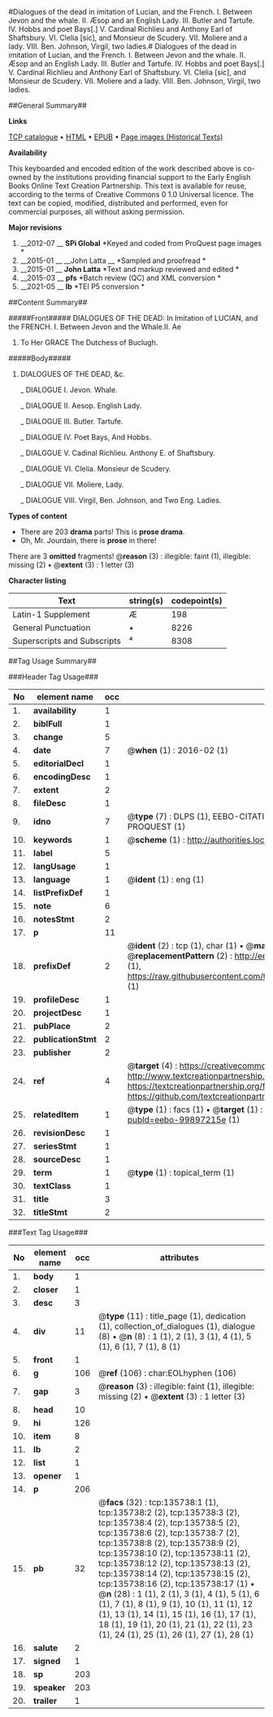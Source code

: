 #Dialogues of the dead in imitation of Lucian, and the French. I. Between Jevon and the whale. II. Æsop and an English Lady. III. Butler and Tartufe. IV. Hobbs and poet Bays[.] V. Cardinal Richlieu and Anthony Earl of Shaftsbury. VI. Clelia [sic], and Monsieur de Scudery. VII. Moliere and a lady. VIII. Ben. Johnson, Virgil, two ladies.#
Dialogues of the dead in imitation of Lucian, and the French. I. Between Jevon and the whale. II. Æsop and an English Lady. III. Butler and Tartufe. IV. Hobbs and poet Bays[.] V. Cardinal Richlieu and Anthony Earl of Shaftsbury. VI. Clelia [sic], and Monsieur de Scudery. VII. Moliere and a lady. VIII. Ben. Johnson, Virgil, two ladies.

##General Summary##

**Links**

[TCP catalogue](http://www.ota.ox.ac.uk/tcp/)  • 
[HTML](http://tei.it.ox.ac.uk/tcp/Texts-HTML/free/A81/A81445.html)  • 
[EPUB](http://tei.it.ox.ac.uk/tcp/Texts-EPUB/free/A81/A81445.epub) • 
[Page images (Historical Texts)](https://historicaltexts.jisc.ac.uk/eebo-99897215e)

**Availability**

This keyboarded and encoded edition of the work described above is co-owned by the
    institutions providing financial support to the Early English Books Online Text Creation
    Partnership. This text is available for reuse, according to the terms of  Creative Commons 0 1.0 Universal
    licence. The text can be copied, modified, distributed and performed, even for commercial
    purposes, all without asking permission.

**Major revisions**

1. __2012-07 __ __SPi Global__ *Keyed and coded from ProQuest page images *
1. __2015-01 __ __John Latta __ *Sampled and proofread *
1. __2015-01 __ __John Latta__ *Text and markup reviewed and edited *
1. __2015-03 __ __pfs__ *Batch review (QC) and XML conversion *
1. __2021-05 __ __lb__ *TEI P5 conversion *

##Content Summary##

#####Front#####
DIALOGUES OF THE DEAD: In Imitation of LUCIAN, and the FRENCH.
I. Between Jevon and the Whale.II. Ae
1. To Her GRACE The Dutchess of Buclugh.

#####Body#####

1. DIALOGUES OF THE DEAD, &c.

    _ DIALOGUE I. Jevon. Whale.

    _ DIALOGUE II. Aesop. English Lady.

    _ DIALOGUE III. Butler. Tartufe.

    _ DIALOGUE IV. Poet Bays, And Hobbs.

    _ DIALGGUE V. Cadinal Richlieu. Anthony E. of Shaftsbury.

    _ DIALOGUE VI. Clelia. Monsieur de Scudery.

    _ DIALOGUE VII. Moliere, Lady.

    _ DIALOGUE VIII. Virgil, Ben. Johnson, and Two Eng. Ladies.

**Types of content**

  * There are 203 **drama** parts! This is **prose drama**.
  * Oh, Mr. Jourdain, there is **prose** in there!

There are 3 **omitted** fragments! 
 @__reason__ (3) : illegible: faint (1), illegible: missing (2)  •  @__extent__ (3) : 1 letter (3)

**Character listing**


|Text|string(s)|codepoint(s)|
|---|---|---|
|Latin-1 Supplement|Æ|198|
|General Punctuation|•|8226|
|Superscripts             and Subscripts|⁴|8308|

##Tag Usage Summary##

###Header Tag Usage###

|No|element name|occ|attributes|
|---|---|---|---|
|1.|__availability__|1||
|2.|__biblFull__|1||
|3.|__change__|5||
|4.|__date__|7| @__when__ (1) : 2016-02 (1)|
|5.|__editorialDecl__|1||
|6.|__encodingDesc__|1||
|7.|__extent__|2||
|8.|__fileDesc__|1||
|9.|__idno__|7| @__type__ (7) : DLPS (1), EEBO-CITATION (1), VID (1), EEBO-PROQUEST (1), STC (2), PROQUEST (1)|
|10.|__keywords__|1| @__scheme__ (1) : http://authorities.loc.gov/ (1)|
|11.|__label__|5||
|12.|__langUsage__|1||
|13.|__language__|1| @__ident__ (1) : eng (1)|
|14.|__listPrefixDef__|1||
|15.|__note__|6||
|16.|__notesStmt__|2||
|17.|__p__|11||
|18.|__prefixDef__|2| @__ident__ (2) : tcp (1), char (1)  •  @__matchPattern__ (2) : ([0-9\-]+):([0-9IVX]+) (1), (.+) (1)  •  @__replacementPattern__ (2) : http://eebo.chadwyck.com/downloadtiff?vid=$1&page=$2 (1), https://raw.githubusercontent.com/textcreationpartnership/Texts/master/tcpchars.xml#$1 (1)|
|19.|__profileDesc__|1||
|20.|__projectDesc__|1||
|21.|__pubPlace__|2||
|22.|__publicationStmt__|2||
|23.|__publisher__|2||
|24.|__ref__|4| @__target__ (4) : https://creativecommons.org/publicdomain/zero/1.0/ (1), http://www.textcreationpartnership.org/docs/. (1), https://textcreationpartnership.org/faq/#faq05 (1), https://github.com/textcreationpartnership (1)|
|25.|__relatedItem__|1| @__type__ (1) : facs (1)  •  @__target__ (1) : https://data.historicaltexts.jisc.ac.uk/view?pubId=eebo-99897215e (1)|
|26.|__revisionDesc__|1||
|27.|__seriesStmt__|1||
|28.|__sourceDesc__|1||
|29.|__term__|1| @__type__ (1) : topical_term (1)|
|30.|__textClass__|1||
|31.|__title__|3||
|32.|__titleStmt__|2||


###Text Tag Usage###

|No|element name|occ|attributes|
|---|---|---|---|
|1.|__body__|1||
|2.|__closer__|1||
|3.|__desc__|3||
|4.|__div__|11| @__type__ (11) : title_page (1), dedication (1), collection_of_dialogues (1), dialogue (8)  •  @__n__ (8) : 1 (1), 2 (1), 3 (1), 4 (1), 5 (1), 6 (1), 7 (1), 8 (1)|
|5.|__front__|1||
|6.|__g__|106| @__ref__ (106) : char:EOLhyphen (106)|
|7.|__gap__|3| @__reason__ (3) : illegible: faint (1), illegible: missing (2)  •  @__extent__ (3) : 1 letter (3)|
|8.|__head__|10||
|9.|__hi__|126||
|10.|__item__|8||
|11.|__lb__|2||
|12.|__list__|1||
|13.|__opener__|1||
|14.|__p__|206||
|15.|__pb__|32| @__facs__ (32) : tcp:135738:1 (1), tcp:135738:2 (2), tcp:135738:3 (2), tcp:135738:4 (2), tcp:135738:5 (2), tcp:135738:6 (2), tcp:135738:7 (2), tcp:135738:8 (2), tcp:135738:9 (2), tcp:135738:10 (2), tcp:135738:11 (2), tcp:135738:12 (2), tcp:135738:13 (2), tcp:135738:14 (2), tcp:135738:15 (2), tcp:135738:16 (2), tcp:135738:17 (1)  •  @__n__ (28) : 1 (1), 2 (1), 3 (1), 4 (1), 5 (1), 6 (1), 7 (1), 8 (1), 9 (1), 10 (1), 11 (1), 12 (1), 13 (1), 14 (1), 15 (1), 16 (1), 17 (1), 18 (1), 19 (1), 20 (1), 21 (1), 22 (1), 23 (1), 24 (1), 25 (1), 26 (1), 27 (1), 28 (1)|
|16.|__salute__|2||
|17.|__signed__|1||
|18.|__sp__|203||
|19.|__speaker__|203||
|20.|__trailer__|1||

